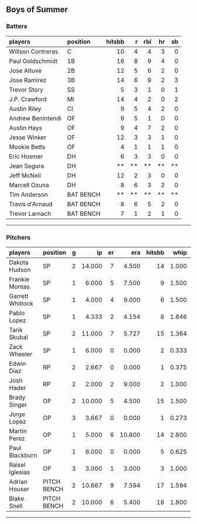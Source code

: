 ## Boys of Summer

### Batters

 
|players           |position  | hitsbb|  r| rbi| hr| sb| 
|:-----------------|:---------|------:|--:|---:|--:|--:| 
|Willson Contreras |C         |     10|  4|   4|  3|  0| 
|Paul Goldschmidt  |1B        |     16|  8|   9|  4|  0| 
|Jose Altuve       |2B        |     12|  5|   6|  2|  0| 
|Jose Ramirez      |3B        |     14|  6|   9|  2|  3| 
|Trevor Story      |SS        |      5|  3|   1|  0|  1| 
|J.P. Crawford     |MI        |     14|  4|   2|  0|  2| 
|Austin Riley      |CI        |      9|  5|   4|  2|  0| 
|Andrew Benintendi |OF        |      9|  5|   1|  0|  0| 
|Austin Hays       |OF        |      9|  4|   7|  2|  0| 
|Jesse Winker      |OF        |     12|  3|   3|  1|  0| 
|Mookie Betts      |OF        |      4|  1|   1|  1|  0| 
|Eric Hosmer       |DH        |      6|  3|   3|  0|  0| 
|Jean Segura       |DH        |     **| **|  **| **| **| 
|Jeff McNeil       |DH        |     12|  2|   3|  0|  0| 
|Marcell Ozuna     |DH        |      8|  6|   3|  2|  0| 
|Tim Anderson      |BAT BENCH |     **| **|  **| **| **| 
|Travis d'Arnaud   |BAT BENCH |      8|  6|   5|  2|  0| 
|Trevor Larnach    |BAT BENCH |      7|  1|   2|  1|  0| 


* * *

### Pitchers

 
|players          |position    |  g|     ip| er|    era| hitsbb|  whip| so|  w| sv| 
|:----------------|:-----------|--:|------:|--:|------:|------:|-----:|--:|--:|--:| 
|Dakota Hudson    |SP          |  2| 14.000|  7|  4.500|     14| 1.000|  8|  0|  0| 
|Frankie Montas   |SP          |  1|  6.000|  5|  7.500|      9| 1.500|  2|  1|  0| 
|Garrett Whitlock |SP          |  1|  4.000|  4|  9.000|      6| 1.500|  5|  0|  0| 
|Pablo Lopez      |SP          |  1|  4.333|  2|  4.154|      8| 1.846|  5|  0|  0| 
|Tarik Skubal     |SP          |  2| 11.000|  7|  5.727|     15| 1.364| 14|  1|  0| 
|Zack Wheeler     |SP          |  1|  6.000|  0|  0.000|      2| 0.333|  8|  1|  0| 
|Edwin Diaz       |RP          |  2|  2.667|  0|  0.000|      1| 0.375|  7|  0|  1| 
|Josh Hader       |RP          |  2|  2.000|  2|  9.000|      2| 1.000|  5|  0|  1| 
|Brady Singer     |OP          |  2| 10.000|  5|  4.500|     15| 1.500| 10|  1|  0| 
|Jorge Lopez      |OP          |  3|  3.667|  0|  0.000|      1| 0.273|  3|  0|  2| 
|Martin Perez     |OP          |  1|  5.000|  6| 10.800|     14| 2.800|  4|  0|  0| 
|Paul Blackburn   |OP          |  1|  8.000|  0|  0.000|      5| 0.625|  3|  0|  0| 
|Raisel Iglesias  |OP          |  3|  3.000|  1|  3.000|      3| 1.000|  4|  0|  1| 
|Adrian Houser    |PITCH BENCH |  2| 10.667|  9|  7.594|     17| 1.594|  8|  0|  0| 
|Blake Snell      |PITCH BENCH |  2| 10.000|  6|  5.400|     18| 1.800| 11|  0|  0| 


* * *


